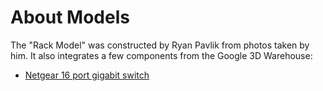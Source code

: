 About Models
============
The "Rack Model" was constructed by Ryan Pavlik from photos taken by him. It also integrates a few components from the Google 3D Warehouse:

- [Netgear 16 port gigabit switch](http://sketchup.google.com/3dwarehouse/details?mid=edd56e05c501383247f812f2eaa97)